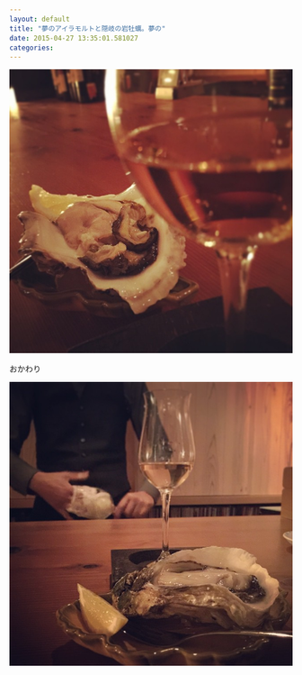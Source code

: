 ```yaml
---
layout: default
title: "夢のアイラモルトと隠岐の岩牡蠣。夢の"
date: 2015-04-27 13:35:01.581027
categories: 
---
```


![](/assets/images/201504/11116992_624113997690594_1733484972_n.jpg)

おかわり

![](/assets/images/201504/11116914_654015801370993_383394239_n.jpg)


